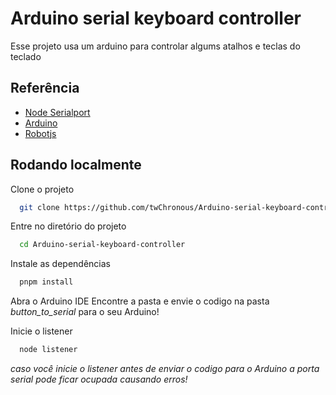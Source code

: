 
# Arduino serial keyboard controller

Esse projeto usa um arduino para controlar algums atalhos e teclas do teclado

## Referência

 - [Node Serialport](https://serialport.io/docs/api-serialport)
 - [Arduino](https://www.arduino.cc/reference/en/language/functions/communication/serial/)
 - [Robotjs](https://robotjs.iot)


## Rodando localmente

Clone o projeto

```bash
  git clone https://github.com/twChronous/Arduino-serial-keyboard-controller
```

Entre no diretório do projeto

```bash
  cd Arduino-serial-keyboard-controller
```

Instale as dependências

```bash
  pnpm install
```

Abra o Arduino IDE
Encontre a pasta e envie o codigo na pasta *button_to_serial* para o seu Arduino!

Inicie o listener

```bash
  node listener
```

*_caso você inicie o listener antes de enviar o codigo para o Arduino a porta serial pode ficar ocupada causando erros!_*

